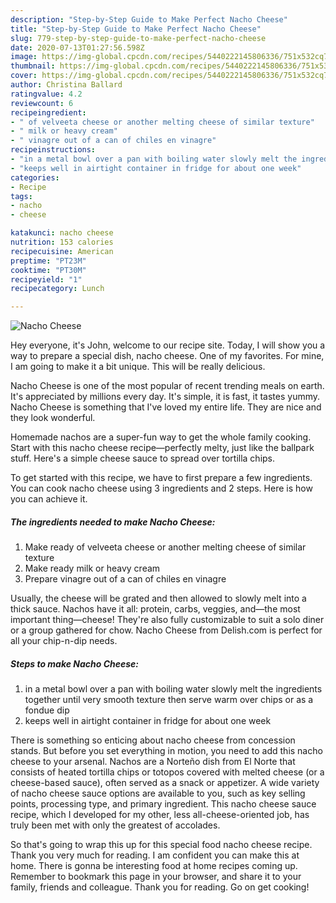 ```yaml
---
description: "Step-by-Step Guide to Make Perfect Nacho Cheese"
title: "Step-by-Step Guide to Make Perfect Nacho Cheese"
slug: 779-step-by-step-guide-to-make-perfect-nacho-cheese
date: 2020-07-13T01:27:56.598Z
image: https://img-global.cpcdn.com/recipes/5440222145806336/751x532cq70/nacho-cheese-recipe-main-photo.jpg
thumbnail: https://img-global.cpcdn.com/recipes/5440222145806336/751x532cq70/nacho-cheese-recipe-main-photo.jpg
cover: https://img-global.cpcdn.com/recipes/5440222145806336/751x532cq70/nacho-cheese-recipe-main-photo.jpg
author: Christina Ballard
ratingvalue: 4.2
reviewcount: 6
recipeingredient:
- " of velveeta cheese or another melting cheese of similar texture"
- " milk or heavy cream"
- " vinagre out of a can of chiles en vinagre"
recipeinstructions:
- "in a metal bowl over a pan with boiling water slowly melt the ingredients together until very smooth texture then serve warm over chips or as a fondue dip"
- "keeps well in airtight container in fridge for about one week"
categories:
- Recipe
tags:
- nacho
- cheese

katakunci: nacho cheese 
nutrition: 153 calories
recipecuisine: American
preptime: "PT23M"
cooktime: "PT30M"
recipeyield: "1"
recipecategory: Lunch

---
```



![Nacho Cheese](https://img-global.cpcdn.com/recipes/5440222145806336/751x532cq70/nacho-cheese-recipe-main-photo.jpg)

Hey everyone, it's John, welcome to our recipe site. Today, I will show you a way to prepare a special dish, nacho cheese. One of my favorites. For mine, I am going to make it a bit unique. This will be really delicious.

Nacho Cheese is one of the most popular of recent trending meals on earth. It's appreciated by millions every day. It's simple, it is fast, it tastes yummy. Nacho Cheese is something that I've loved my entire life. They are nice and they look wonderful.

Homemade nachos are a super-fun way to get the whole family cooking. Start with this nacho cheese recipe—perfectly melty, just like the ballpark stuff. Here&#39;s a simple cheese sauce to spread over tortilla chips.


To get started with this recipe, we have to first prepare a few ingredients. You can cook nacho cheese using 3 ingredients and 2 steps. Here is how you can achieve it.

<!--inarticleads1-->

##### The ingredients needed to make Nacho Cheese:

1. Make ready  of velveeta cheese or another melting cheese of similar texture
1. Make ready  milk or heavy cream
1. Prepare  vinagre out of a can of chiles en vinagre


Usually, the cheese will be grated and then allowed to slowly melt into a thick sauce. Nachos have it all: protein, carbs, veggies, and—the most important thing—cheese! They&#39;re also fully customizable to suit a solo diner or a group gathered for chow. Nacho Cheese from Delish.com is perfect for all your chip-n-dip needs. 

<!--inarticleads2-->

##### Steps to make Nacho Cheese:

1. in a metal bowl over a pan with boiling water slowly melt the ingredients together until very smooth texture then serve warm over chips or as a fondue dip
1. keeps well in airtight container in fridge for about one week


There is something so enticing about nacho cheese from concession stands. But before you set everything in motion, you need to add this nacho cheese to your arsenal. Nachos are a Norteño dish from El Norte that consists of heated tortilla chips or totopos covered with melted cheese (or a cheese-based sauce), often served as a snack or appetizer. A wide variety of nacho cheese sauce options are available to you, such as key selling points, processing type, and primary ingredient. This nacho cheese sauce recipe, which I developed for my other, less all-cheese-oriented job, has truly been met with only the greatest of accolades. 

So that's going to wrap this up for this special food nacho cheese recipe. Thank you very much for reading. I am confident you can make this at home. There is gonna be interesting food at home recipes coming up. Remember to bookmark this page in your browser, and share it to your family, friends and colleague. Thank you for reading. Go on get cooking!
